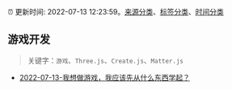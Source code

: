 :alarm_clock: 更新时间: 2022-07-13 12:23:59。[来源分类](../README.md)、[标签分类](../TAGS.md)、[时间分类](../TIMELINE.md)

## 游戏开发


> 关键字：`游戏`、`Three.js`、`Create.js`、`Matter.js`



- [2022-07-13-我想做游戏，我应该先从什么东西学起？](https://www.v2ex.com/t/865937) 